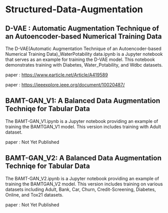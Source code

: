 # Structured-Data-Augmentation

## D-VAE : Automatic Augmentation Technique of an Autoencoder-based Numerical Training Data

The D-VAE(Automatic Augmentation Technique of an Autoencoder-based Numerical Training Data)_WaterPotability data.ipynb is a Jupyter notebook that serves as an example for training the D-VAE model. This notebook demonstrates training with Diabetes, Water_Potability, and Wdbc datasets.


paper : https://www.earticle.net/Article/A419589


paper : https://ieeexplore.ieee.org/document/10020487/



## BAMT-GAN_V1:  A Balanced Data Augmentation Techniqe for Tabular Data

The BAMT-GAN_V1.ipynb is a Jupyter notebook providing an example of training the BAMTGAN_V1 model. This version includes training with Adult dataset.

paper : Not Yet Published



## BAMT-GAN_V2:  A Balanced Data Augmentation Techniqe for Tabular Data


The BAMT-GAN_V2.ipynb is a Jupyter notebook providing an example of training the BAMTGAN_V2 model. This version includes training on various datasets including Adult, Bank, Car, Churn, Credit-Screening, Diabetes, Online, and Tox21 datasets.


paper : Not Yet Published
